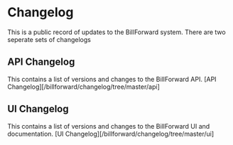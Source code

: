 Changelog
=============

This is a public record of updates to the BillForward system. There are two seperate sets of changelogs

## API Changelog

This contains a list of versions and changes to the BillForward API. [API Changelog][/billforward/changelog/tree/master/api]

## UI Changelog

This contains a list of versions and changes to the BillForward UI and documentation. [UI Changelog][/billforward/changelog/tree/master/ui]